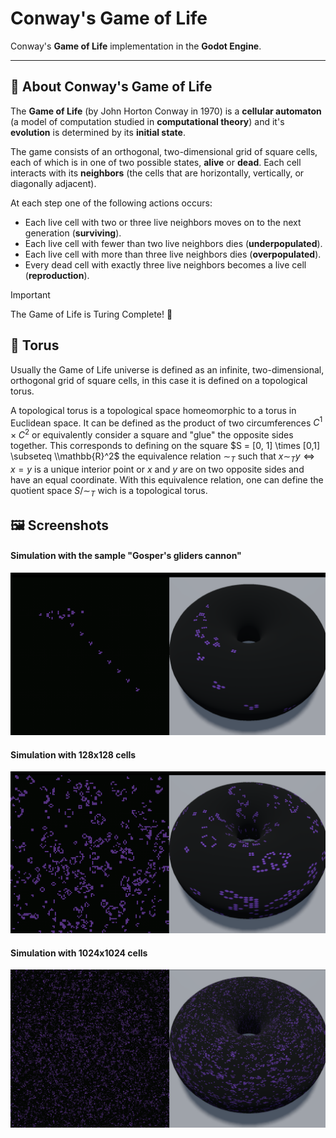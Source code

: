 # Conway's Game of Life

Conway's **Game of Life** implementation in the **Godot Engine**.

---

## 👾 About Conway's Game of Life
The **Game of Life** (by John Horton Conway in 1970) is a **cellular automaton** (a model of computation studied in **computational theory**) and it's **evolution** is determined by its **initial state**.

The game consists of an orthogonal, two-dimensional grid of square cells, each of which is in one of two possible states, **alive** or **dead**. 
Each cell interacts with its **neighbors** (the cells that are horizontally, vertically, or diagonally adjacent). 

At each step one of the following actions occurs:
  + Each live cell with two or three live neighbors moves on to the next generation (**surviving**).
  + Each live cell with fewer than two live neighbors dies (**underpopulated**).
  + Each live cell with more than three live neighbors dies (**overpopulated**).
  + Every dead cell with exactly three live neighbors becomes a live cell (**reproduction**).

> [!IMPORTANT]
> The Game of Life is Turing Complete! 🤩

## 🍩 Torus
Usually the Game of Life universe is defined as an infinite, two-dimensional, orthogonal grid of square cells, in this case it is defined on a topological torus.

A topological torus is a topological space homeomorphic to a torus in Euclidean space. It can be defined as the product of two circumferences $C^1 \times C^2$
or equivalently consider a square and "glue" the opposite sides together. This corresponds to defining on the square $S = [0, 1] \times [0,1] \subseteq \\mathbb{R}^2$
the equivalence relation $∼_T$ such that $x ∼_T y \Longleftrightarrow x = y$ is a unique interior point or $x$ and $y$ are on two opposite sides and have an equal coordinate. 
With this equivalence relation, one can define the quotient space $S / {∼_T}$ wich is a topological torus.

## 🖼️ Screenshots
#### Simulation with the sample "Gosper's gliders cannon"
![screenshot 128 cells](./images/screenshots/screenshot-gosper-glider.png)

#### Simulation with 128x128 cells
![screenshot 128 cells](./images/screenshots/screenshot-128.png)

#### Simulation with 1024x1024 cells
![screenshot 1024 cells](./images/screenshots/screenshot-1024.png)
